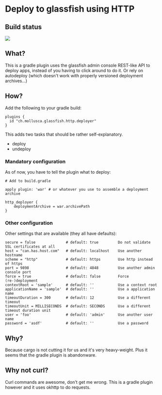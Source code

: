 # Deploy to glassfish using HTTP

## Build status

<a href="https://travis-ci.org/kungfoo/http-glassfish-deployer"><img src="https://travis-ci.org/kungfoo/http-glassfish-deployer.svg?branch=master"/></a>

## What?

This is a gradle plugin uses the glassfish admin console REST-like API to deploy apps,
instead of you having to click around to do it. Or rely on autodeploy (which doesn't work with properly versioned
deployment archives...)

## How?

Add the following to your gradle build:

    plugins {
      id "ch.mollusca.glassfish.http.deployer"
    }

This adds two tasks that should be rather self-explanatory.

- deploy
- undeploy

### Mandatory configuration

As of now, you have to tell the plugin what to deploy:

    # Add to build.gradle
    
    apply plugin: 'war' # or whatever you use to assemble a deployment archive
    
    http_deployer {
        deploymentArchive = war.archivePath
    }

### Other configuration

Other settings that are available (they all have defaults):

    secure = false              # default: true         Do not validate SSL certificates at all
    host = "can.has.host.com"   # default: localhost    Use another hostname
    scheme = "http"             # default: https        Use http instead of https
    port = 9898                 # default: 4848         Use another admin console port
    force = true                # default: false        Force (re-)deployment
    contextRoot = 'sample'      # default: ''           Use a context root
    applicationName = 'sample'  # default: ''           Use a application name
    timeoutDuration = 300       # default: 12           Use a different timeout
    timeoutUnit = MILLISECONDS  # default: SECONDS      Use a different timeout duration unit
    user = 'foo'                # default: 'admin'      Use another user name
    password = 'asdf'           # default: ''           Use a password


## Why?

Because cargo is not cutting it for us and it's very heavy-weight.
Plus it seems that the gradle plugin is abandonware.

## Why not curl?

Curl commands are awesome, don't get me wrong. This is a gradle plugin however and it uses okhttp to do requests.

